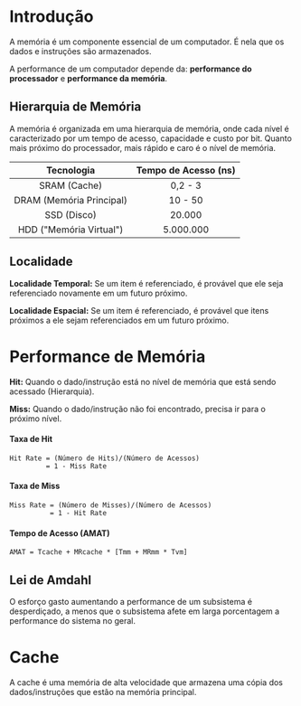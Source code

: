 # Introdução 

A memória é um componente essencial de um computador. É nela que os dados e instruções são armazenados.

A performance de um computador depende da: **performance do processador** e **performance da memória**.

## Hierarquia de Memória

A memória é organizada em uma hierarquia de memória, onde cada nível é caracterizado por um tempo de acesso, capacidade e custo por bit.
Quanto mais próximo do processador, mais rápido e caro é o nível de memória.

|Tecnologia|Tempo de Acesso (ns)|
|:--------:|:------------------:|
|SRAM (Cache)| 0,2 - 3|
|DRAM (Memória Principal)| 10 - 50|
|SSD (Disco)| 20.000|
|HDD ("Memória Virtual")| 5.000.000|

## Localidade

**Localidade Temporal:** Se um item é referenciado, é provável que ele seja referenciado novamente em um futuro próximo.

**Localidade Espacial:** Se um item é referenciado, é provável que itens próximos a ele sejam referenciados em um futuro próximo.

# Performance de Memória

**Hit:** Quando o dado/instrução está no nível de memória que está sendo acessado (Hierarquia).

**Miss:** Quando o dado/instrução não foi encontrado, precisa ir para o próximo nível.

#### Taxa de Hit
```
Hit Rate = (Número de Hits)/(Número de Acessos)
         = 1 - Miss Rate
```

#### Taxa de Miss
```
Miss Rate = (Número de Misses)/(Número de Acessos)
          = 1 - Hit Rate
```

#### Tempo de Acesso (AMAT)
```
AMAT = Tcache + MRcache * [Tmm + MRmm * Tvm]
```

## Lei de Amdahl

O esforço gasto aumentando a performance de um subsistema é desperdiçado, a menos que o subsistema afete em larga porcentagem a performance do sistema no geral.

# Cache

A cache é uma memória de alta velocidade que armazena uma cópia dos dados/instruções que estão na memória principal.